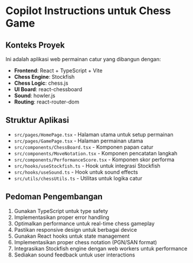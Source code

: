 # Copilot Instructions untuk Chess Game

<!-- Use this file to provide workspace-specific custom instructions to Copilot. For more details, visit https://code.visualstudio.com/docs/copilot/copilot-customization#_use-a-githubcopilotinstructionsmd-file -->

## Konteks Proyek
Ini adalah aplikasi web permainan catur yang dibangun dengan:
- **Frontend**: React + TypeScript + Vite
- **Chess Engine**: Stockfish
- **Chess Logic**: chess.js
- **UI Board**: react-chessboard
- **Sound**: howler.js
- **Routing**: react-router-dom

## Struktur Aplikasi
- `src/pages/HomePage.tsx` - Halaman utama untuk setup permainan
- `src/pages/GamePage.tsx` - Halaman permainan utama
- `src/components/ChessBoard.tsx` - Komponen papan catur
- `src/components/MoveNotation.tsx` - Komponen pencatatan langkah
- `src/components/PerformanceScore.tsx` - Komponen skor performa
- `src/hooks/useStockfish.ts` - Hook untuk integrasi Stockfish
- `src/hooks/useSound.ts` - Hook untuk sound effects
- `src/utils/chessUtils.ts` - Utilitas untuk logika catur

## Pedoman Pengembangan
1. Gunakan TypeScript untuk type safety
2. Implementasikan proper error handling
3. Optimalkan performance untuk real-time chess gameplay
4. Pastikan responsive design untuk berbagai device
5. Gunakan React hooks untuk state management
6. Implementasikan proper chess notation (PGN/SAN format)
7. Integrasikan Stockfish engine dengan web workers untuk performance
8. Sediakan sound feedback untuk user interactions

